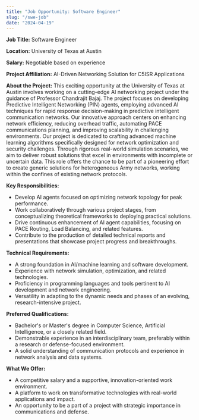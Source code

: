 ```yaml
---
title: "Job Opportunity: Software Engineer"
slug: "/swe-job"
date: "2024-04-19"
---
```


**Job Title:** Software Engineer

**Location:** University of Texas at Austin

**Salary:** Negotiable based on experience

**Project Affiliation:** AI-Driven Networking Solution for C5ISR Applications

**About the Project:** This exciting opportunity at the University of Texas at Austin involves working on a cutting-edge AI networking project under the guidance of Professor Chandrajit Bajaj. The project focuses on developing Predictive Intelligent Networking (PIN) agents, employing advanced AI techniques for rapid response decision-making in predictive intelligent communication networks. Our innovative approach centers on enhancing network efficiency, reducing overhead traffic, automating PACE communications planning, and improving scalability in challenging environments. Our project is dedicated to crafting advanced machine learning algorithms specifically designed for network optimization and security challenges. Through rigorous real-world simulation scenarios, we aim to deliver robust solutions that excel in environments with incomplete or uncertain data. This role offers the chance to be part of a pioneering effort to create generic solutions for heterogeneous Army networks, working within the confines of existing network protocols.

**Key Responsibilities:**

- Develop AI agents focused on optimizing network topology for peak performance.
- Work collaboratively through various project stages, from conceptualizing theoretical frameworks to deploying practical solutions.
- Drive continuous enhancement of AI agent capabilities, focusing on PACE Routing, Load Balancing, and related features.
- Contribute to the production of detailed technical reports and presentations that showcase project progress and breakthroughs.

**Technical Requirements:**

- A strong foundation in AI/machine learning and software development.
- Experience with network simulation, optimization, and related technologies.
- Proficiency in programming languages and tools pertinent to AI development and network engineering.
- Versatility in adapting to the dynamic needs and phases of an evolving, research-intensive project.

**Preferred Qualifications:**

- Bachelor's or Master's degree in Computer Science, Artificial Intelligence, or a closely related field.
- Demonstrable experience in an interdisciplinary team, preferably within a research or defense-focused environment.
- A solid understanding of communication protocols and experience in network analysis and data systems.

**What We Offer:**

- A competitive salary and a supportive, innovation-oriented work environment.
- A platform to work on transformative technologies with real-world applications and impact.
- An opportunity to be a part of a project with strategic importance in communications and defense.
